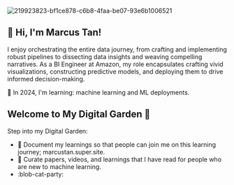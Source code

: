 ![219923823-bf1ce878-c6b8-4faa-be07-93e6b1006521](https://github.com/marcustan-mt/marcustan-mt/assets/153584786/8d80bf94-c9b9-4264-bd81-7f474bd40a2e)

👋 Hi, I'm Marcus Tan!
---
I enjoy orchestrating the entire data journey, from crafting and implementing robust pipelines to dissecting data insights and weaving compelling narratives. As a BI Engineer at Amazon, my role encapsulates crafting vivid visualizations, constructing predictive models, and deploying them to drive informed decision-making. 

🌱 In 2024, I'm learning: machine learning and ML deployments.

Welcome to My Digital Garden 🌱
---
Step into my Digital Garden:
- 📝 Document my learnings so that people can join me on this learning journey; marcustan.super.site.
- 📌 Curate papers, videos, and learnings that I have read for people who are new to machine learning.
- :blob-cat-party: 
